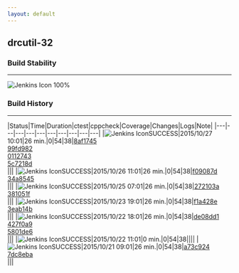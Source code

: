 ```yaml
---
layout: default
---
```

## drcutil-32
### Build Stability
___
![Jenkins Icon](http://jenkinshrg.github.io/images/48x48/health-80plus.png)
100%
  
### Build History
___
|Status|Time|Duration|<span class='badge'>ctest</span>|<span class='badge'>cppcheck</span>|Coverage|Changes|Logs|Note|
|---|---|---|---|---|---|---|---|---|---|
|![Jenkins Icon](http://jenkinshrg.github.io/images/24x24/blue.png)SUCCESS|2015/10/27 10:01|26 min.|0|54|38|[8af1745](https://github.com/fkanehiro/hrpsys-base/commit/8af174538eef2e3a5ffbe0182b49a3193bbb33af)<br>[99fd982](https://github.com/fkanehiro/hrpsys-base/commit/99fd9827a6a139713201b7119bb881b27a0ae5c3)<br>[0112743](https://github.com/fkanehiro/hrpsys-base/commit/0112743458959c4bde942393c4d3c7f259f84f13)<br>[5c7218d](https://github.com/fkanehiro/hrpsys-base/commit/5c7218d57a68d1508fba3659df8c9ed542d095ea)<br>|||
|![Jenkins Icon](http://jenkinshrg.github.io/images/24x24/blue.png)SUCCESS|2015/10/26 11:01|26 min.|0|54|38|[f09087d](https://github.com/jrl-umi3218/hrpsys-humanoid/commit/f09087def10a08feb1d8e38ae9c855b4cf2da8f4)<br>[34a8545](https://github.com/jrl-umi3218/hrpsys-humanoid/commit/34a85450666fec04aea8dd68af5b1965d99652b3)<br>|||
|![Jenkins Icon](http://jenkinshrg.github.io/images/24x24/blue.png)SUCCESS|2015/10/25 07:01|26 min.|0|54|38|[272103a](https://github.com/fkanehiro/hrpsys-base/commit/272103af89a49457635bebc37078b55e6e597914)<br>[381051f](https://github.com/fkanehiro/hrpsys-base/commit/381051ffdb8d18a09a383166063ecfd874ac5aff)<br>|||
|![Jenkins Icon](http://jenkinshrg.github.io/images/24x24/blue.png)SUCCESS|2015/10/23 19:01|26 min.|0|54|38|[f1a428e](https://github.com/fkanehiro/hrpsys-base/commit/f1a428e1eb9e98387661cb46b59d116790aa7b21)<br>[3eab14b](https://github.com/fkanehiro/hrpsys-base/commit/3eab14b836dea11386dbdb7d0ab90a0ed9521237)<br>|||
|![Jenkins Icon](http://jenkinshrg.github.io/images/24x24/blue.png)SUCCESS|2015/10/22 18:01|26 min.|0|54|38|[de08dd1](https://github.com/fkanehiro/hrpsys-base/commit/de08dd1089ffb52dcb94231e59ea895d76067220)<br>[427f0a9](https://github.com/fkanehiro/hrpsys-base/commit/427f0a9693d5cc19201bf5e1ed4f15f0b575f344)<br>[5801de6](https://github.com/fkanehiro/hrpsys-base/commit/5801de65bf5bbc559d0001293cdcca8c4d9f495a)<br>|||
|![Jenkins Icon](http://jenkinshrg.github.io/images/24x24/blue.png)SUCCESS|2015/10/22 11:01|0 min.|0|54|38||||
|![Jenkins Icon](http://jenkinshrg.github.io/images/24x24/blue.png)SUCCESS|2015/10/21 09:01|26 min.|0|54|38|[a73c924](https://github.com/fkanehiro/hrpsys-base/commit/a73c9245031828beb7216495f5d0785b3e3bfd0d)<br>[7dc8eba](https://github.com/fkanehiro/hrpsys-base/commit/7dc8ebad1c1666bc1c66e5e5c6bb281790add50c)<br>|||

